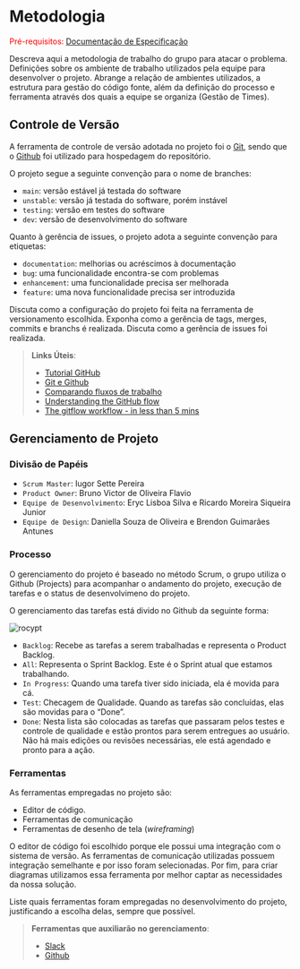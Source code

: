 
# Metodologia

<span style="color:red">Pré-requisitos: <a href="2-Especificação do Projeto.md"> Documentação de Especificação</a></span>

Descreva aqui a metodologia de trabalho do grupo para atacar o problema. Definições sobre os ambiente de trabalho utilizados pela  equipe para desenvolver o projeto. Abrange a relação de ambientes utilizados, a estrutura para gestão do código fonte, além da definição do processo e ferramenta através dos quais a equipe se organiza (Gestão de Times).

## Controle de Versão

A ferramenta de controle de versão adotada no projeto foi o
[Git](https://git-scm.com/), sendo que o [Github](https://github.com)
foi utilizado para hospedagem do repositório.

O projeto segue a seguinte convenção para o nome de branches:

- `main`: versão estável já testada do software
- `unstable`: versão já testada do software, porém instável
- `testing`: versão em testes do software
- `dev`: versão de desenvolvimento do software

Quanto à gerência de issues, o projeto adota a seguinte convenção para
etiquetas:

- `documentation`: melhorias ou acréscimos à documentação
- `bug`: uma funcionalidade encontra-se com problemas
- `enhancement`: uma funcionalidade precisa ser melhorada
- `feature`: uma nova funcionalidade precisa ser introduzida

Discuta como a configuração do projeto foi feita na ferramenta de versionamento escolhida. Exponha como a gerência de tags, merges, commits e branchs é realizada. Discuta como a gerência de issues foi realizada.

> **Links Úteis**:
> - [Tutorial GitHub](https://guides.github.com/activities/hello-world/)
> - [Git e Github](https://www.youtube.com/playlist?list=PLHz_AreHm4dm7ZULPAmadvNhH6vk9oNZA)
>  - [Comparando fluxos de trabalho](https://www.atlassian.com/br/git/tutorials/comparing-workflows)
> - [Understanding the GitHub flow](https://guides.github.com/introduction/flow/)
> - [The gitflow workflow - in less than 5 mins](https://www.youtube.com/watch?v=1SXpE08hvGs)

## Gerenciamento de Projeto

### Divisão de Papéis

- `Scrum Master`: Iugor Sette Pereira
- `Product Owner`: Bruno Victor de Oliveira Flavio
- `Equipe de Desenvolvimento`: Eryc Lisboa Silva e Ricardo Moreira Siqueira Junior
- `Equipe de Design`: Daniella Souza de Oliveira e Brendon Guimarães Antunes

### Processo

O gerenciamento do projeto é baseado no método Scrum, o grupo utiliza o Github (Projects) para acompanhar o andamento do projeto, execução de tarefas e o status de desenvolvimeno do projeto.
 
O gerenciamento das tarefas está divido no Github da seguinte forma:

![rocypt](https://user-images.githubusercontent.com/111783703/228103998-a39b93ab-55c4-4a39-b9b3-4f67f147a480.PNG)

- `Backlog`: Recebe as tarefas a serem trabalhadas e representa o Product Backlog. 
- `All`: Representa o Sprint Backlog. Este é o Sprint atual que estamos trabalhando.
- `In Progress`: Quando uma tarefa tiver sido iniciada, ela é movida para cá.
- `Test`: Checagem de Qualidade. Quando as tarefas são concluídas, elas são movidas para o “Done”.
- `Done`: Nesta lista são colocadas as tarefas que passaram pelos testes e controle de qualidade e estão prontos para serem entregues ao usuário. Não há mais edições ou revisões necessárias, ele está agendado e pronto para a ação.

### Ferramentas

As ferramentas empregadas no projeto são:

- Editor de código.
- Ferramentas de comunicação
- Ferramentas de desenho de tela (_wireframing_)

O editor de código foi escolhido porque ele possui uma integração com o
sistema de versão. As ferramentas de comunicação utilizadas possuem
integração semelhante e por isso foram selecionadas. Por fim, para criar
diagramas utilizamos essa ferramenta por melhor captar as
necessidades da nossa solução.

Liste quais ferramentas foram empregadas no desenvolvimento do projeto, justificando a escolha delas, sempre que possível.
 
> **Ferramentas que auxiliarão no gerenciamento**: 
> - [Slack](https://slack.com/)
> - [Github](https://github.com/)
